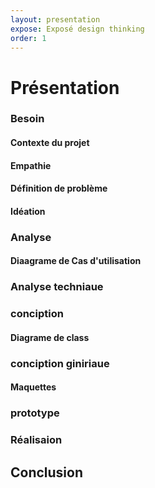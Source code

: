 ```yaml
---
layout: presentation
expose: Exposé design thinking
order: 1
---
```


# Présentation
<!-- new slide -->

### Besoin
#### Contexte du projet
#### Empathie
#### Définition de problème
#### Idéation

### Analyse
#### Diaagrame de Cas d'utilisation

### Analyse techniaue

### conciption
#### Diagrame de class

### conciption giniriaue
#### Maquettes

### prototype

### Réalisaion
<!-- new slide -->
## Conclusion